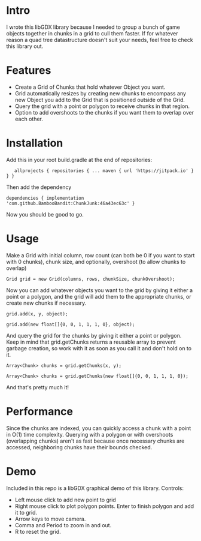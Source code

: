 # Intro #

I wrote this libGDX library because I needed to group a bunch of game objects together in chunks in a grid to cull them faster.
If for whatever reason a quad tree datastructure doesn't suit your needs, feel free to check this library out.


# Features #

* Create a Grid of Chunks that hold whatever Object you want.
* Grid automatically resizes by creating new chunks to encompass any new Object you add to the Grid that is positioned outside of the Grid.
* Query the grid with a point or polygon to receive chunks in that region.
* Option to add overshoots to the chunks if you want them to overlap over each other.


# Installation #

Add this in your root build.gradle at the end of repositories:

`	allprojects {
		repositories {
			...
			maven { url 'https://jitpack.io' }
		}
	}`
 
Then add the dependency

`dependencies {
	        implementation 'com.github.BambooBandit:ChunkJunk:46a43ec63c'
}`

Now you should be good to go.


# Usage #

Make a Grid with initial column, row count (can both be 0 if you want to start with 0 chunks), chunk size, and optionally, overshoot (to allow chunks to overlap)

`Grid grid = new Grid(columns, rows, chunkSize, chunkOvershoot);`

Now you can add whatever objects you want to the grid by giving it either a point or a polygon, and the grid will add them to the appropriate chunks, or create new chunks if necessary.

`grid.add(x, y, object);`

`grid.add(new float[]{0, 0, 1, 1, 1, 0}, object);`

And query the grid for the chunks by giving it either a point or polygon. Keep in mind that grid.getChunks returns a reusable array to prevent garbage creation, so work with it as soon as you call it and don't hold on to it.

`Array<Chunk> chunks = grid.getChunks(x, y);`

`Array<Chunk> chunks = grid.getChunks(new float[]{0, 0, 1, 1, 1, 0});`

And that's pretty much it!


# Performance #

Since the chunks are indexed, you can quickly access a chunk with a point in O(1) time complexity. Querying with a polygon or with overshoots (overlapping chunks) aren't as fast because once necessary chunks are accessed, neighboring chunks have their bounds checked.

# Demo #

Included in this repo is a libGDX graphical demo of this library.
Controls:
* Left mouse click to add new point to grid
* Right mouse click to plot polygon points. Enter to finish polygon and add it to grid.
* Arrow keys to move camera.
* Comma and Period to zoom in and out.
* R to reset the grid.
